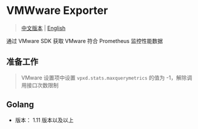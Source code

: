 # VMWware Exporter

> [中文版本](https://github.com/klnchu/vmware_exporter/blob/master/README_CN.md) | [English](https://github.com/klnchu/vmware_exporter/blob/master/README.md)

通过 VMware SDK 获取 VMware 符合 Prometheus 监控性能数据

## 准备工作

> VMware 设置项中设置 ```vpxd.stats.maxquerymetrics``` 的值为 -1，解除调用接口次数限制

## Golang

* 版本： 1.11 版本以及以上



